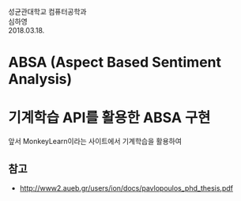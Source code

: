 성균관대학교 컴퓨터공학과 </br>
심하영 </br>
2018.03.18. </br>



# ABSA (Aspect Based Sentiment Analysis)

# 기계학습 API를 활용한 ABSA 구현


앞서 MonkeyLearn이라는 사이트에서 기계학습을 활용하여 



## 참고
- http://www2.aueb.gr/users/ion/docs/pavlopoulos_phd_thesis.pdf
